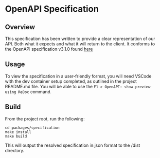 # OpenAPI Specification

## Overview
This specification has been written to provide a clear representation of our API. Both what it expects and what it will return to the client.
It conforms to the OpenAPI specification v3.1.0 found [here](https://swagger.io/specification/)

## Usage
To view the specification in a user-friendly format, you will need VSCode with the dev container setup completed, as outlined in the project README.md file. You will be able to use the `F1 > OpenAPI: show preview using ReDoc` command.

## Build
From the project root, run the following:
```
cd packages/specification
make install
make build
```
This will output the resolved specification in json format to the /dist directory.
